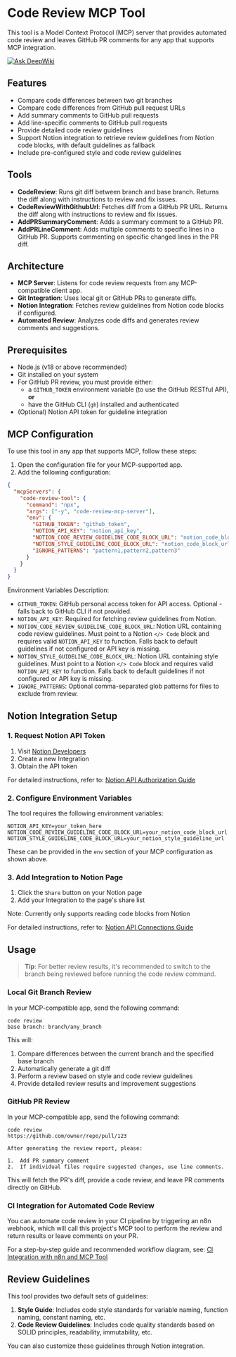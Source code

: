 # Code Review MCP Tool

This tool is a Model Context Protocol (MCP) server that provides automated code review and leaves GitHub PR comments for any app that supports MCP integration.

[![Ask DeepWiki](https://deepwiki.com/badge.svg)](https://deepwiki.com/Orcus2021/code-review-mcp-server)

## Features

- Compare code differences between two git branches
- Compare code differences from GitHub pull request URLs
- Add summary comments to GitHub pull requests
- Add line-specific comments to GitHub pull requests
- Provide detailed code review guidelines
- Support Notion integration to retrieve review guidelines from Notion code blocks, with default guidelines as fallback
- Include pre-configured style and code review guidelines

## Tools

- **CodeReview**: Runs git diff between branch and base branch. Returns the diff along with instructions to review and fix issues.
- **CodeReviewWithGithubUrl**: Fetches diff from a GitHub PR URL. Returns the diff along with instructions to review and fix issues.
- **AddPRSummaryComment**: Adds a summary comment to a GitHub PR.
- **AddPRLineComment**: Adds multiple comments to specific lines in a GitHub PR. Supports commenting on specific changed lines in the PR diff.

## Architecture

- **MCP Server**: Listens for code review requests from any MCP-compatible client app.
- **Git Integration**: Uses local git or GitHub PRs to generate diffs.
- **Notion Integration**: Fetches review guidelines from Notion code blocks if configured.
- **Automated Review**: Analyzes code diffs and generates review comments and suggestions.

## Prerequisites

- Node.js (v18 or above recommended)
- Git installed on your system
- For GitHub PR review, you must provide either:
  - a `GITHUB_TOKEN` environment variable (to use the GitHub RESTful API), **or**
  - have the GitHub CLI (`gh`) installed and authenticated
- (Optional) Notion API token for guideline integration

## MCP Configuration

To use this tool in any app that supports MCP, follow these steps:

1. Open the configuration file for your MCP-supported app.
2. Add the following configuration:

```json
{
  "mcpServers": {
    "code-review-tool": {
      "command": "npx",
      "args": ["-y", "code-review-mcp-server"],
      "env": {
        "GITHUB_TOKEN": "github_token",
        "NOTION_API_KEY": "notion_api_key",
        "NOTION_CODE_REVIEW_GUIDELINE_CODE_BLOCK_URL": "notion_code_block_url_here",
        "NOTION_STYLE_GUIDELINE_CODE_BLOCK_URL": "notion_code_block_url_here",
        "IGNORE_PATTERNS": "pattern1,pattern2,pattern3"
      }
    }
  }
}
```

Environment Variables Description:

- `GITHUB_TOKEN`: GitHub personal access token for API access. Optional - falls back to GitHub CLI if not provided.
- `NOTION_API_KEY`: Required for fetching review guidelines from Notion.
- `NOTION_CODE_REVIEW_GUIDELINE_CODE_BLOCK_URL`: Notion URL containing code review guidelines. Must point to a Notion `</> Code` block and requires valid `NOTION_API_KEY` to function. Falls back to default guidelines if not configured or API key is missing.
- `NOTION_STYLE_GUIDELINE_CODE_BLOCK_URL`: Notion URL containing style guidelines. Must point to a Notion `</> Code` block and requires valid `NOTION_API_KEY` to function. Falls back to default guidelines if not configured or API key is missing.
- `IGNORE_PATTERNS`: Optional comma-separated glob patterns for files to exclude from review.

## Notion Integration Setup

### 1. Request Notion API Token

1. Visit [Notion Developers](https://developers.notion.com/)
2. Create a new Integration
3. Obtain the API token

For detailed instructions, refer to: [Notion API Authorization Guide](https://developers.notion.com/docs/authorization#internal-integration-auth-flow-set-up)

### 2. Configure Environment Variables

The tool requires the following environment variables:

```
NOTION_API_KEY=your_token_here
NOTION_CODE_REVIEW_GUIDELINE_CODE_BLOCK_URL=your_notion_code_block_url
NOTION_STYLE_GUIDELINE_CODE_BLOCK_URL=your_notion_style_guideline_url
```

These can be provided in the `env` section of your MCP configuration as shown above.

### 3. Add Integration to Notion Page

1. Click the `Share` button on your Notion page
2. Add your Integration to the page's share list

Note: Currently only supports reading code blocks from Notion

For detailed instructions, refer to: [Notion API Connections Guide](https://www.notion.com/help/add-and-manage-connections-with-the-api)

## Usage

> **Tip**: For better review results, it's recommended to switch to the branch being reviewed before running the code review command.

### Local Git Branch Review

In your MCP-compatible app, send the following command:

```
code review
base branch: branch/any_branch
```

This will:

1. Compare differences between the current branch and the specified base branch
2. Automatically generate a git diff
3. Perform a review based on style and code review guidelines
4. Provide detailed review results and improvement suggestions

### GitHub PR Review

In your MCP-compatible app, send the following command:

```
code review
https://github.com/owner/repo/pull/123

After generating the review report, please:

1.  Add PR summary comment
2.  If individual files require suggested changes, use line comments.
```

This will fetch the PR's diff, provide a code review, and leave PR comments directly on GitHub.

### CI Integration for Automated Code Review

You can automate code review in your CI pipeline by triggering an n8n webhook, which will call this project's MCP tool to perform the review and return results or leave comments on your PR.

For a step-by-step guide and recommended workflow diagram, see: [CI Integration with n8n and MCP Tool](./doc/ci-n8n-mcp-integration.md)

## Review Guidelines

This tool provides two default sets of guidelines:

1. **Style Guide**: Includes code style standards for variable naming, function naming, constant naming, etc.
2. **Code Review Guidelines**: Includes code quality standards based on SOLID principles, readability, immutability, etc.

You can also customize these guidelines through Notion integration.
